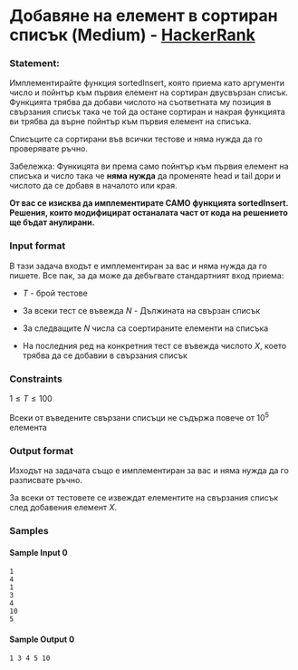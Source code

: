 # Добавяне на елемент в сортиран списък (Medium) - [HackerRank](<https://www.hackerrank.com/contests/2-2023-2024/challenges/challenge-4271>)


### Statement:

Имплементирайте функция sortedInsert, която приема като аргументи число и пойнтър към първия елемент на сортиран двусвързан списък. Функцията трябва да добави числото на съответната му позиция в свързания списък така че той да остане сортиран и накрая функцията ви трябва да върне пойнтър към първия елемент на списъка.

Списъците са сортирани във всички тестове и няма нужда да го проверявате ръчно.

Забележка: Функицята ви према само пойнтър към първия елемент на списъка и число така че **няма нужда** да променяте head и tail дори и числото да се добавя в началото или края.

**От вас се изисква да имплементирате САМО функцията sortedInsert. Решения, които модифицират останалата част от кода на решението ще бъдат анулирани.**


### Input format

В тази задача входът е имплементиран за вас и няма нужда да го пишете. Все пак, за да може да дебъгвате стандартният вход приема: 

* $T$ - брой тестове

* За всеки тест се въвежда $N$ - Дължината на свързан списък

* За следващите $N$ числа са соертираните елементи на списъка

* На последния ред на конкретния тест се въвежда числото $X$, което трябва да се добавии в свързания списък


### Constraints

$1 \le T \le 100$

Всеки от въведените свързани списъци не съдържа повече от $10^5$ елемента

### Output format

Изходът на задачата също е имплементиран за вас и няма нужда да го разписвате ръчно.

За всеки от тестовете се извеждат елементите на свързания списък след добавения елемент $X$.


### Samples


#### Sample Input 0
```
1
4
1 
3 
4 
10
5
```

#### Sample Output 0
```
1 3 4 5 10
```
